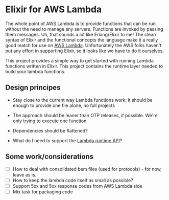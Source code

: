 # Elixir for AWS Lambda

The whole point of AWS Lambda is to provide functions that can be run without the need to manage any servers. Functions are invoked by passing them messages. Uh, that sounds a lot like Erlang/Elixir to me! The clean syntax of Elixir and the functional concepts the language  make it a really good match for use on [AWS Lambda](https://aws.amazon.com/lambda/). Unfortunately the AWS folks haven't put any effort in supporting Elixir, so it looks like we have to do it ourselves.

This project provides a simple way to get started with running Lambda functions written in Elixir. This project contains the runtime layer needed to build your lambda functions.

## Design principes

- Stay close to the current way Lambda functions work: it should be enough to provide one file alone, no full projects
- The approach should be leaner than OTP releases, if possible. We're only trying to execute one function
- Dependencies should be flattened?

- What do I need to support the [Lambda runtime API](https://docs.aws.amazon.com/lambda/latest/dg/runtimes-api.html)?

## Some work/considerations

- [ ] How to deal with consolidated bem files (used for protocols) - for now, leave as is.
- [ ] How to keep the lambda code itself as small as possible?
- [ ] Support 5xx and 5xx response codes from AWS Lambda side
- [ ] Mix task for packaging code